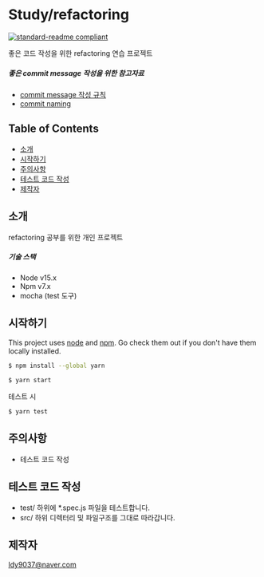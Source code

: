 # Study/refactoring

[![standard-readme compliant](https://img.shields.io/badge/readme%20style-standard-brightgreen.svg?style=flat-square)](https://github.com/RichardLitt/standard-readme)

좋은 코드 작성을 위한 refactoring 연습 프로젝트

##### 좋은 commit message 작성을 위한 참고자료

- [commit message 작성 규칙](https://meetup.toast.com/posts/106)
- [commit naming](https://blog.ull.im/engineering/2019/03/10/logs-on-git.html)


## Table of Contents

- [소개](#intro)
- [시작하기](#install)
- [주의사항](#precautions)
- [테스트 코드 작성](#test-code)
- [제작자](#producer)

## 소개

 refactoring 공부를 위한 개인 프로젝트 
 
 ##### 기술 스택
 - Node v15.x
 - Npm v7.x
 - mocha (test 도구)

## 시작하기

This project uses [node](http://nodejs.org) and [npm](https://npmjs.com). Go check them out if you don't have them locally installed.

```sh
$ npm install --global yarn
```

```sh
$ yarn start
```

테스트 시
```sh
$ yarn test
```

## 주의사항
- 테스트 코드 작성  

## 테스트 코드 작성
 - test/ 하위에 *.spec.js 파일을 테스트합니다.
 - src/ 하위 디렉터리 및 파일구조를 그대로 따라갑니다.

## 제작자
[ldy9037@naver.com]()

